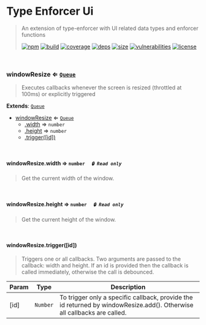 # Type Enforcer Ui

> An extension of type-enforcer with UI related data types and enforcer functions
>
> [![npm][npm]][npm-url]
[![build][build]][build-url]
[![coverage][coverage]][coverage-url]
[![deps][deps]][deps-url]
[![size][size]][size-url]
[![vulnerabilities][vulnerabilities]][vulnerabilities-url]
[![license][license]][license-url]


<br><a name="windowResize"></a>

### windowResize ⇐ <code>[Queue](https://github.com/DarrenPaulWright/type-enforcer/blob/master/docs/Queue.md)</code>
> Executes callbacks whenever the screen is resized (throttled at 100ms) or explicitly triggered

**Extends**: <code>[Queue](https://github.com/DarrenPaulWright/type-enforcer/blob/master/docs/Queue.md)</code>  

* [windowResize](#windowResize) ⇐ <code>[Queue](https://github.com/DarrenPaulWright/type-enforcer/blob/master/docs/Queue.md)</code>
    * [.width](#windowResize+width) ⇒ <code>number</code>
    * [.height](#windowResize+height) ⇒ <code>number</code>
    * [.trigger([id])](#windowResize+trigger)


<br><a name="windowResize+width"></a>

#### windowResize.width ⇒ <code>number</code>&nbsp;&nbsp;&nbsp;&nbsp;&nbsp;_`🔒 Read only`_

> Get the current width of the window.


<br><a name="windowResize+height"></a>

#### windowResize.height ⇒ <code>number</code>&nbsp;&nbsp;&nbsp;&nbsp;&nbsp;_`🔒 Read only`_

> Get the current height of the window.


<br><a name="windowResize+trigger"></a>

#### windowResize.trigger([id])
> Triggers one or all callbacks. Two arguments are passed to the callback: width and height. If an id is provided then the callback is called immediately, otherwise the call is debounced.


| Param | Type | Description |
| --- | --- | --- |
| [id] | <code>Number</code> | To trigger only a specific callback, provide the id returned by windowResize.add().     Otherwise all callbacks are called. |


[npm]: https://img.shields.io/npm/v/type-enforcer-ui.svg
[npm-url]: https://npmjs.com/package/type-enforcer-ui
[build]: https://travis-ci.org/DarrenPaulWright/type-enforcer-ui.svg?branch&#x3D;master
[build-url]: https://travis-ci.org/DarrenPaulWright/type-enforcer-ui
[coverage]: https://coveralls.io/repos/github/DarrenPaulWright/type-enforcer-ui/badge.svg?branch&#x3D;master
[coverage-url]: https://coveralls.io/github/DarrenPaulWright/type-enforcer-ui?branch&#x3D;master
[deps]: https://david-dm.org/darrenpaulwright/type-enforcer-ui.svg
[deps-url]: https://david-dm.org/darrenpaulwright/type-enforcer-ui
[size]: https://packagephobia.now.sh/badge?p&#x3D;type-enforcer-ui
[size-url]: https://packagephobia.now.sh/result?p&#x3D;type-enforcer-ui
[vulnerabilities]: https://snyk.io/test/github/DarrenPaulWright/type-enforcer-ui/badge.svg?targetFile&#x3D;package.json
[vulnerabilities-url]: https://snyk.io/test/github/DarrenPaulWright/type-enforcer-ui?targetFile&#x3D;package.json
[license]: https://img.shields.io/github/license/DarrenPaulWright/type-enforcer-ui.svg
[license-url]: https://npmjs.com/package/type-enforcer-ui/LICENSE.md
